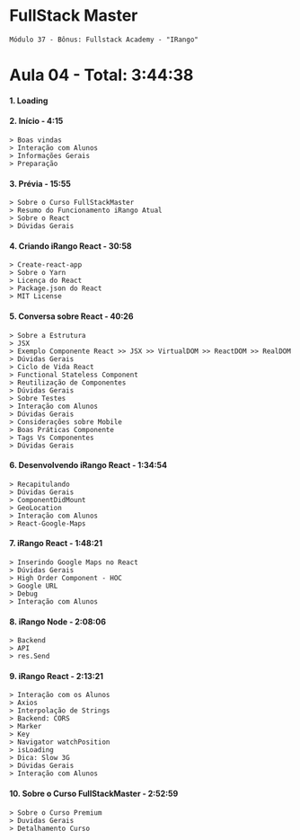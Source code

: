 # FullStack Master

```
Módulo 37 - Bônus: Fullstack Academy - "IRango"
```

# **Aula 04** - Total: 3:44:38


#### 1. Loading

#### 2. Início - 4:15
```
> Boas vindas
> Interação com Alunos
> Informações Gerais
> Preparação
```

#### 3. Prévia - 15:55
```
> Sobre o Curso FullStackMaster
> Resumo do Funcionamento iRango Atual
> Sobre o React
> Dúvidas Gerais
```

#### 4. Criando iRango React - 30:58
```
> Create-react-app
> Sobre o Yarn
> Licença do React
> Package.json do React
> MIT License
```

#### 5. Conversa sobre React - 40:26
```
> Sobre a Estrutura
> JSX
> Exemplo Componente React >> JSX >> VirtualDOM >> ReactDOM >> RealDOM
> Dúvidas Gerais
> Ciclo de Vida React
> Functional Stateless Component
> Reutilização de Componentes
> Dúvidas Gerais
> Sobre Testes
> Interação com Alunos
> Dúvidas Gerais
> Considerações sobre Mobile
> Boas Práticas Componente
> Tags Vs Componentes
> Dúvidas Gerais
```

#### 6. Desenvolvendo iRango React - 1:34:54
```
> Recapitulando
> Dúvidas Gerais
> ComponentDidMount
> GeoLocation
> Interação com Alunos
> React-Google-Maps
```

#### 7. iRango React - 1:48:21
```
> Inserindo Google Maps no React
> Dúvidas Gerais
> High Order Component - HOC
> Google URL
> Debug
> Interação com Alunos
```

#### 8. iRango Node - 2:08:06
```
> Backend
> API
> res.Send
```

#### 9. iRango React - 2:13:21
```
> Interação com os Alunos
> Axios
> Interpolação de Strings
> Backend: CORS
> Marker
> Key
> Navigator watchPosition
> isLoading
> Dica: Slow 3G
> Dúvidas Gerais
> Interação com Alunos
```

#### 10. Sobre o Curso FullStackMaster - 2:52:59
```
> Sobre o Curso Premium
> Duvidas Gerais
> Detalhamento Curso
```